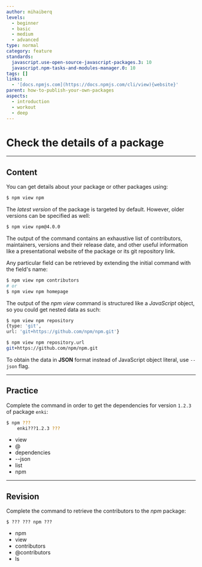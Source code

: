 ```yaml
---
author: mihaiberq
levels:
  - beginner
  - basic
  - medium
  - advanced
type: normal
category: feature
standards:
  javascript.use-open-source-javascript-packages.3: 10
  javascript.npm-tasks-and-modules-manager.0: 10
tags: []
links:
  - '[docs.npmjs.com](https://docs.npmjs.com/cli/view){website}'
parent: how-to-publish-your-own-packages
aspects:
  - introduction
  - workout
  - deep
---
```


# Check the details of a package


---

## Content

You can get details about your package or other packages using:

```bash
$ npm view npm
```

The *latest version* of the package is targeted by default. However, older versions can be specified as well:

```bash
$ npm view npm@4.0.0
```

The output of the command contains an exhaustive list of contributors, maintainers, versions and their release date, and other useful information like a presentational website of the package or its git repository link.

Any particular field can be retrieved by extending the initial command with the field's name:

```bash
$ npm view npm contributors
# or
$ npm view npm homepage
```

The output of the *npm view* command is structured like a *JavaScript* object, so you could get nested data as such:

```bash
$ npm view npm repository
{type: 'git',
url: 'git+https://github.com/npm/npm.git'}

$ npm view npm repository.url
git+https://github.com/npm/npm.git
```

To obtain the data in **JSON** format instead of JavaScript object literal, use `--json` flag.


---

## Practice

Complete the command in order to get the dependencies for version `1.2.3` of package `enki`:

```bash
$ npm ???
    enki???1.2.3 ???
```

* view
* @
* dependencies
* \--json
* list
* npm


---

## Revision

Complete the command to retrieve the contributors to the *npm* package:

    $ ??? ??? npm ???

* npm
* view
* contributors
* @contributors
* ls

